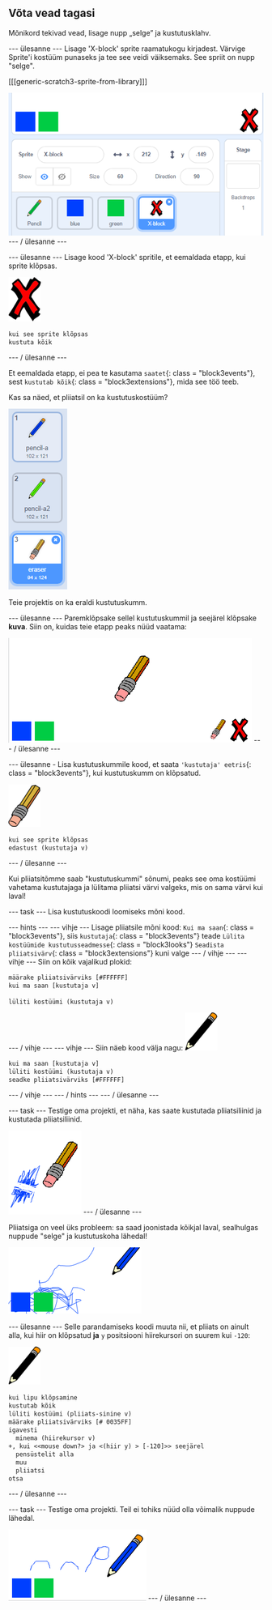 ## Võta vead tagasi

Mõnikord tekivad vead, lisage nupp „selge” ja kustutusklahv.

\--- ülesanne \--- Lisage 'X-block' sprite raamatukogu kirjadest. Värvige Sprite'i kostüüm punaseks ja tee see veidi väiksemaks. See spriit on nupp "selge".

[[[generic-scratch3-sprite-from-library]]]

![ekraanipilt](images/paint-x.png) \--- / ülesanne \---

\--- ülesanne \--- Lisage kood 'X-block' spritile, et eemaldada etapp, kui sprite klõpsas.

![rist](images/cross.png)

```blocks3
kui see sprite klõpsas
kustuta kõik
```

\--- / ülesanne \---

Et eemaldada etapp, ei pea te kasutama `saatet`{: class = "block3events"}, sest `kustutab kõik`{: class = "block3extensions"}, mida see töö teeb.

Kas sa näed, et pliiatsil on ka kustutuskostüüm?

![ekraanipilt](images/paint-eraser-costume.png)

Teie projektis on ka eraldi kustutuskumm.

\--- ülesanne \--- Paremklõpsake sellel kustutuskummil ja seejärel klõpsake **kuva**. Siin on, kuidas teie etapp peaks nüüd vaatama:

![ekraanipilt](images/paint-eraser-stage.png) \--- / ülesanne \---

\--- ülesanne - Lisa kustutuskummile kood, et saata `'kustutaja' eetris`{: class = "block3events"}, kui kustutuskumm on klõpsatud.

![kustutaja](images/eraser.png)

```blocks3
kui see sprite klõpsas
edastust (kustutaja v)
```

\--- / ülesanne \---

Kui pliiatsitõmme saab "kustutuskummi" sõnumi, peaks see oma kostüümi vahetama kustutajaga ja lülitama pliiatsi värvi valgeks, mis on sama värvi kui laval!

\--- task \--- Lisa kustutuskoodi loomiseks mõni kood.

\--- hints \--- \--- vihje \--- Lisage pliiatsile mõni kood: `Kui ma saan`{: class = "block3events"}, siis `kustutaja`{: class = "block3events"} teade `Lülita kostüümide kustutusseadmesse`{: class = "block3looks"} `Seadista pliiatsivärv`{: class = "block3extensions"} kuni valge \--- / vihje \--- \--- vihje \--- Siin on kõik vajalikud plokid:

```blocks3
määrake pliiatsivärviks [#FFFFFF]
kui ma saan [kustutaja v]

lüliti kostüümi (kustutaja v)
```

\--- / vihje \--- \--- vihje \--- Siin näeb kood välja nagu: ![pliiats](images/pencil.png)

```blocks3
kui ma saan [kustutaja v]
lüliti kostüümi (kustutaja v)
seadke pliiatsivärviks [#FFFFFF]
```

\--- / vihje \--- \--- / hints \--- \--- / ülesanne \---

\--- task \--- Testige oma projekti, et näha, kas saate kustutada pliiatsiliinid ja kustutada pliiatsiliinid.

![ekraanipilt](images/paint-erase-test.png) \--- / ülesanne \---

Pliiatsiga on veel üks probleem: sa saad joonistada kõikjal laval, sealhulgas nuppude "selge" ja kustutuskoha lähedal!

![ekraanipilt](images/paint-draw-problem.png)

\--- ülesanne \--- Selle parandamiseks koodi muuta nii, et pliiats on ainult alla, kui hiir on klõpsatud **ja** `y` positsiooni hiirekursori on suurem kui `-120`:

![pliiats](images/pencil.png)

```blocks3
kui lipu klõpsamine
kustutab kõik
lüliti kostüümi (pliiats-sinine v)
määrake pliiatsivärviks [# 0035FF]
igavesti
  minema (hiirekursor v)
+, kui <<mouse down?> ja <(hiir y) > [-120]>> seejärel 
  pensüstelit alla
  muu
  pliiatsi
otsa
```

\--- / ülesanne \---

\--- task \--- Testige oma projekti. Teil ei tohiks nüüd olla võimalik nuppude lähedal.

![ekraanipilt](images/paint-fixed.png) \--- / ülesanne \---